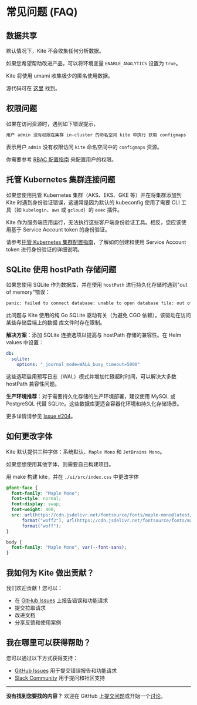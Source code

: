 # 常见问题 (FAQ)

## 数据共享

默认情况下，Kite 不会收集任何分析数据。

如果您希望帮助改进产品，可以将环境变量 `ENABLE_ANALYTICS` 设置为 `true`。

Kite 将使用 umami 收集极少的匿名使用数据。

源代码可在 [这里](https://github.com/zxh326/kite/blob/main/pkg/utils/utils.go#L10-L16) 找到。

## 权限问题

如果在访问资源时，遇到如下错误提示，

```txt
用户 admin 没有权限在集群 in-cluster 的命名空间 kite 中执行 获取 configmaps
```

表示用户 `admin` 没有权限访问 `kite` 命名空间中的 `configmaps` 资源。

你需要参考 [RBAC 配置指南](./config/rbac-config) 来配置用户的权限。

## 托管 Kubernetes 集群连接问题

如果您使用托管 Kubernetes 集群（AKS、EKS、GKE 等）并在将集群添加到 Kite 时遇到身份验证错误，这通常是因为默认的 kubeconfig 使用了需要 CLI 工具（如 `kubelogin`、`aws` 或 `gcloud`）的 `exec` 插件。

Kite 作为服务端应用运行，无法执行这些客户端身份验证工具。相反，您应该使用基于 Service Account token 的身份验证。

请参考[托管 Kubernetes 集群配置指南](./config/managed-k8s-auth)，了解如何创建和使用 Service Account token 进行身份验证的详细说明。

## SQLite 使用 hostPath 存储问题

如果您使用 SQLite 作为数据库，并在使用 `hostPath` 进行持久化存储时遇到"out of memory"错误：

```txt
panic: failed to connect database: unable to open database file: out of memory (14)
```

此问题与 Kite 使用的纯 Go SQLite 驱动有关（为避免 CGO 依赖）。该驱动在访问某些存储后端上的数据
库文件时存在限制。

**解决方案**：添加 SQLite 连接选项以提高与 hostPath 存储的兼容性。在 Helm values 中设置：

```yaml
db:
  sqlite:
    options: "_journal_mode=WAL&_busy_timeout=5000"
```

这些选项启用预写日志（WAL）模式并增加忙碌超时时间，可以解决大多数 hostPath 兼容性问题。

**生产环境推荐**：对于需要持久化存储的生产环境部署，建议使用 MySQL 或 PostgreSQL 代替 SQLite。这些数据库更适合容器化环境和持久化存储场景。

更多详情请参见 [Issue #204](https://github.com/zxh326/kite/issues/204)。

## 如何更改字体

Kite 默认提供三种字体：系统默认、`Maple Mono` 和 `JetBrains Mono`。

如果您想使用其他字体，则需要自己构建项目。

用 make 构建 kite，并在 `./ui/src/index.css` 中更改字体

```css
@font-face {
  font-family: "Maple Mono";
  font-style: normal;
  font-display: swap;
  font-weight: 400;
  src: url(https://cdn.jsdelivr.net/fontsource/fonts/maple-mono@latest/latin-400-normal.woff2)
      format("woff2"), url(https://cdn.jsdelivr.net/fontsource/fonts/maple-mono@latest/latin-400-normal.woff)
      format("woff");
}

body {
  font-family: "Maple Mono", var(--font-sans);
}
```

## 我如何为 Kite 做出贡献？

我们欢迎贡献！您可以：

- 在 [GitHub Issues](https://github.com/zxh326/kite/issues) 上报告错误和功能请求
- 提交拉取请求
- 改进文档
- 分享反馈和使用案例

## 我在哪里可以获得帮助？

您可以通过以下方式获得支持：

- [GitHub Issues](https://github.com/zxh326/kite/issues) 用于提交错误报告和功能请求
- [Slack Community](https://join.slack.com/t/kite-dashboard/shared_invite/zt-3amy6f23n-~QZYoricIOAYtgLs_JagEw) 用于提问和社区支持

---

**没有找到您要找的内容？** 欢迎在 GitHub 上[提交问题](https://github.com/zxh326/kite/issues/new)或开始一个[讨论](https://github.com/zxh326/kite/discussions)。
